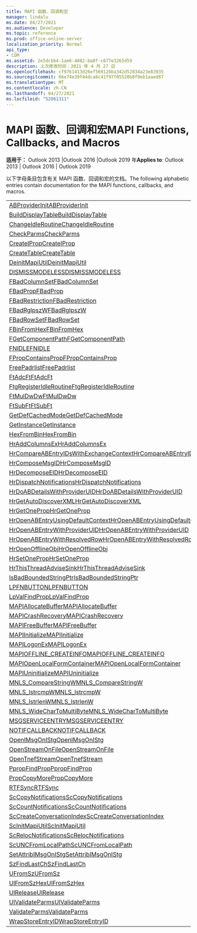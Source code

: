 ```yaml
---
title: MAPI 函数、回调和宏
manager: lindalu
ms.date: 04/27/2021
ms.audience: Developer
ms.topic: reference
ms.prod: office-online-server
localization_priority: Normal
api_type:
- COM
ms.assetid: 2e5dcbb4-1ae6-4082-ba8f-c677e3265d59
description: 上次修改时间：2021 年 4 月 27 日
ms.openlocfilehash: cf9761413d26ef56912bba342d52834a23e83935
ms.sourcegitcommit: 66e74e39f44dca8c41f97f05528b8f9eb1aaed87
ms.translationtype: MT
ms.contentlocale: zh-CN
ms.lasthandoff: 04/27/2021
ms.locfileid: "52061311"
---
```

# <a name="mapi-functions-callbacks-and-macros"></a><span data-ttu-id="ad045-103">MAPI 函数、回调和宏</span><span class="sxs-lookup"><span data-stu-id="ad045-103">MAPI Functions, Callbacks, and Macros</span></span>

 
  
<span data-ttu-id="ad045-104">**适用于：** Outlook 2013 |Outlook 2016 |Outlook 2019 年</span><span class="sxs-lookup"><span data-stu-id="ad045-104">**Applies to**: Outlook 2013 | Outlook 2016 | Outlook 2019</span></span>
  
<span data-ttu-id="ad045-105">以下字母条目包含有关 MAPI 函数、回调和宏的文档。</span><span class="sxs-lookup"><span data-stu-id="ad045-105">The following alphabetic entries contain documentation for the MAPI functions, callbacks, and macros.</span></span> 
  
|||
|:-----|:-----|
|[<span data-ttu-id="ad045-106">ABProviderInit</span><span class="sxs-lookup"><span data-stu-id="ad045-106">ABProviderInit</span></span>](abproviderinit.md) <br/> |[<span data-ttu-id="ad045-107">ACCELERATEABSDI</span><span class="sxs-lookup"><span data-stu-id="ad045-107">ACCELERATEABSDI</span></span>](accelerateabsdi.md) <br/> |
|[<span data-ttu-id="ad045-108">BuildDisplayTable</span><span class="sxs-lookup"><span data-stu-id="ad045-108">BuildDisplayTable</span></span>](builddisplaytable.md) <br/> |[<span data-ttu-id="ad045-109">CALLERRELEASE</span><span class="sxs-lookup"><span data-stu-id="ad045-109">CALLERRELEASE</span></span>](callerrelease.md) <br/> |
|[<span data-ttu-id="ad045-110">ChangeIdleRoutine</span><span class="sxs-lookup"><span data-stu-id="ad045-110">ChangeIdleRoutine</span></span>](changeidleroutine.md) <br/> |[<span data-ttu-id="ad045-111">CheckParameters</span><span class="sxs-lookup"><span data-stu-id="ad045-111">CheckParameters</span></span>](checkparms.md) <br/> |
|[<span data-ttu-id="ad045-112">CheckParms</span><span class="sxs-lookup"><span data-stu-id="ad045-112">CheckParms</span></span>](checkparms.md) <br/> |[<span data-ttu-id="ad045-113">CloseIMsgSession</span><span class="sxs-lookup"><span data-stu-id="ad045-113">CloseIMsgSession</span></span>](closeimsgsession.md) <br/> |
|[<span data-ttu-id="ad045-114">CreateIProp</span><span class="sxs-lookup"><span data-stu-id="ad045-114">CreateIProp</span></span>](createiprop.md) <br/> |[<span data-ttu-id="ad045-115">CreateMAPIInitializationMonitor</span><span class="sxs-lookup"><span data-stu-id="ad045-115">CreateMAPIInitializationMonitor</span></span>](createmapiinitializationmonitor.md) <br/> |
|[<span data-ttu-id="ad045-116">CreateTable</span><span class="sxs-lookup"><span data-stu-id="ad045-116">CreateTable</span></span>](createtable.md) <br/> |  <br/>|
|[<span data-ttu-id="ad045-117">DeinitMapiUtil</span><span class="sxs-lookup"><span data-stu-id="ad045-117">DeinitMapiUtil</span></span>](deinitmapiutil.md) <br/> |[<span data-ttu-id="ad045-118">DeregisterIdleRoutine</span><span class="sxs-lookup"><span data-stu-id="ad045-118">DeregisterIdleRoutine</span></span>](deregisteridleroutine.md) <br/> |
|[<span data-ttu-id="ad045-119">DISMISSMODELESS</span><span class="sxs-lookup"><span data-stu-id="ad045-119">DISMISSMODELESS</span></span>](dismissmodeless.md) <br/> |[<span data-ttu-id="ad045-120">EnableIdleRoutine</span><span class="sxs-lookup"><span data-stu-id="ad045-120">EnableIdleRoutine</span></span>](enableidleroutine.md) <br/> |
|[<span data-ttu-id="ad045-121">FBadColumnSet</span><span class="sxs-lookup"><span data-stu-id="ad045-121">FBadColumnSet</span></span>](fbadcolumnset.md) <br/> |[<span data-ttu-id="ad045-122">FBadEntryList</span><span class="sxs-lookup"><span data-stu-id="ad045-122">FBadEntryList</span></span>](fbadentrylist.md) <br/> |
|[<span data-ttu-id="ad045-123">FBadProp</span><span class="sxs-lookup"><span data-stu-id="ad045-123">FBadProp</span></span>](fbadprop.md) <br/> |[<span data-ttu-id="ad045-124">FBadPropTag</span><span class="sxs-lookup"><span data-stu-id="ad045-124">FBadPropTag</span></span>](fbadproptag.md) <br/> |
|[<span data-ttu-id="ad045-125">FBadRestriction</span><span class="sxs-lookup"><span data-stu-id="ad045-125">FBadRestriction</span></span>](fbadrestriction.md) <br/> |[<span data-ttu-id="ad045-126">FBadRglpNameID</span><span class="sxs-lookup"><span data-stu-id="ad045-126">FBadRglpNameID</span></span>](fbadrglpnameid.md) <br/> |
|[<span data-ttu-id="ad045-127">FBadRglpszW</span><span class="sxs-lookup"><span data-stu-id="ad045-127">FBadRglpszW</span></span>](fbadrglpszw.md) <br/> |[<span data-ttu-id="ad045-128">FBadRow</span><span class="sxs-lookup"><span data-stu-id="ad045-128">FBadRow</span></span>](fbadrow.md) <br/> |
|[<span data-ttu-id="ad045-129">FBadRowSet</span><span class="sxs-lookup"><span data-stu-id="ad045-129">FBadRowSet</span></span>](fbadrowset.md) <br/> |[<span data-ttu-id="ad045-130">FBadSortOrderSet</span><span class="sxs-lookup"><span data-stu-id="ad045-130">FBadSortOrderSet</span></span>](fbadsortorderset.md) <br/> |
|[<span data-ttu-id="ad045-131">FBinFromHex</span><span class="sxs-lookup"><span data-stu-id="ad045-131">FBinFromHex</span></span>](fbinfromhex.md) <br/> |[<span data-ttu-id="ad045-132">FEqualNames</span><span class="sxs-lookup"><span data-stu-id="ad045-132">FEqualNames</span></span>](fequalnames.md) <br/> |
|[<span data-ttu-id="ad045-133">FGetComponentPath</span><span class="sxs-lookup"><span data-stu-id="ad045-133">FGetComponentPath</span></span>](fgetcomponentpath.md) <br/> |[<span data-ttu-id="ad045-134">FixMAPI</span><span class="sxs-lookup"><span data-stu-id="ad045-134">FixMAPI</span></span>](fixmapi.md) <br/> |
|[<span data-ttu-id="ad045-135">FNIDLE</span><span class="sxs-lookup"><span data-stu-id="ad045-135">FNIDLE</span></span>](fnidle.md) <br/> |[<span data-ttu-id="ad045-136">FPropCompareProp</span><span class="sxs-lookup"><span data-stu-id="ad045-136">FPropCompareProp</span></span>](fpropcompareprop.md) <br/> |
|[<span data-ttu-id="ad045-137">FPropContainsProp</span><span class="sxs-lookup"><span data-stu-id="ad045-137">FPropContainsProp</span></span>](fpropcontainsprop.md) <br/> |[<span data-ttu-id="ad045-138">FPropExists</span><span class="sxs-lookup"><span data-stu-id="ad045-138">FPropExists</span></span>](fpropexists.md) <br/> |
|[<span data-ttu-id="ad045-139">FreePadrlist</span><span class="sxs-lookup"><span data-stu-id="ad045-139">FreePadrlist</span></span>](freepadrlist.md) <br/> |[<span data-ttu-id="ad045-140">FreeProws</span><span class="sxs-lookup"><span data-stu-id="ad045-140">FreeProws</span></span>](freeprows.md) <br/> |
|[<span data-ttu-id="ad045-141">FtAdcFt</span><span class="sxs-lookup"><span data-stu-id="ad045-141">FtAdcFt</span></span>](ftadcft.md) <br/> |[<span data-ttu-id="ad045-142">FtAddFt</span><span class="sxs-lookup"><span data-stu-id="ad045-142">FtAddFt</span></span>](ftaddft.md) <br/> |
|[<span data-ttu-id="ad045-143">FtgRegisterIdleRoutine</span><span class="sxs-lookup"><span data-stu-id="ad045-143">FtgRegisterIdleRoutine</span></span>](ftgregisteridleroutine.md) <br/> |[<span data-ttu-id="ad045-144">FtMulDw</span><span class="sxs-lookup"><span data-stu-id="ad045-144">FtMulDw</span></span>](ftmuldw.md) <br/> |
|[<span data-ttu-id="ad045-145">FtMulDwDw</span><span class="sxs-lookup"><span data-stu-id="ad045-145">FtMulDwDw</span></span>](ftmuldwdw.md) <br/> |[<span data-ttu-id="ad045-146">FtNegFt</span><span class="sxs-lookup"><span data-stu-id="ad045-146">FtNegFt</span></span>](ftnegft.md) <br/> |
|[<span data-ttu-id="ad045-147">FtSubFt</span><span class="sxs-lookup"><span data-stu-id="ad045-147">FtSubFt</span></span>](ftsubft.md) <br/> |[<span data-ttu-id="ad045-148">GetAttribIMsgOnIStg</span><span class="sxs-lookup"><span data-stu-id="ad045-148">GetAttribIMsgOnIStg</span></span>](getattribimsgonistg.md) <br/> |
|[<span data-ttu-id="ad045-149">GetDefCachedMode</span><span class="sxs-lookup"><span data-stu-id="ad045-149">GetDefCachedMode</span></span>](getdefcachedmode.md) <br/> |[<span data-ttu-id="ad045-150">GetDefCachedModeDownloadPubFoldFavs</span><span class="sxs-lookup"><span data-stu-id="ad045-150">GetDefCachedModeDownloadPubFoldFavs</span></span>](getdefcachedmodedownloadpubfoldfavs.md) <br/> |
|[<span data-ttu-id="ad045-151">GetInstance</span><span class="sxs-lookup"><span data-stu-id="ad045-151">GetInstance</span></span>](getinstance.md) <br/> |[<span data-ttu-id="ad045-152">GetTnefStreamCodepage</span><span class="sxs-lookup"><span data-stu-id="ad045-152">GetTnefStreamCodepage</span></span>](gettnefstreamcodepage.md) <br/> |
|[<span data-ttu-id="ad045-153">HexFromBin</span><span class="sxs-lookup"><span data-stu-id="ad045-153">HexFromBin</span></span>](hexfrombin.md) <br/> |[<span data-ttu-id="ad045-154">HrAddColumns</span><span class="sxs-lookup"><span data-stu-id="ad045-154">HrAddColumns</span></span>](hraddcolumns.md) <br/> |
|[<span data-ttu-id="ad045-155">HrAddColumnsEx</span><span class="sxs-lookup"><span data-stu-id="ad045-155">HrAddColumnsEx</span></span>](hraddcolumnsex.md) <br/> |[<span data-ttu-id="ad045-156">HrAllocAdviseSink</span><span class="sxs-lookup"><span data-stu-id="ad045-156">HrAllocAdviseSink</span></span>](hrallocadvisesink.md) <br/> |
|[<span data-ttu-id="ad045-157">HrCompareABEntryIDsWithExchangeContext</span><span class="sxs-lookup"><span data-stu-id="ad045-157">HrCompareABEntryIDsWithExchangeContext</span></span>](hrcompareabentryidswithexchangecontext.md) <br/> |[<span data-ttu-id="ad045-158">HrComposeEID</span><span class="sxs-lookup"><span data-stu-id="ad045-158">HrComposeEID</span></span>](hrcomposeeid.md) <br/> |
|[<span data-ttu-id="ad045-159">HrComposeMsgID</span><span class="sxs-lookup"><span data-stu-id="ad045-159">HrComposeMsgID</span></span>](hrcomposemsgid.md) <br/> |[<span data-ttu-id="ad045-160">HrCreateOfflineObj</span><span class="sxs-lookup"><span data-stu-id="ad045-160">HrCreateOfflineObj</span></span>](hrcreateofflineobj.md) <br/> |
|[<span data-ttu-id="ad045-161">HrDecomposeEID</span><span class="sxs-lookup"><span data-stu-id="ad045-161">HrDecomposeEID</span></span>](hrdecomposeeid.md) <br/> |[<span data-ttu-id="ad045-162">HrDecomposeMsgID</span><span class="sxs-lookup"><span data-stu-id="ad045-162">HrDecomposeMsgID</span></span>](hrdecomposemsgid.md) <br/> |
|[<span data-ttu-id="ad045-163">HrDispatchNotifications</span><span class="sxs-lookup"><span data-stu-id="ad045-163">HrDispatchNotifications</span></span>](hrdispatchnotifications.md) <br/> |[<span data-ttu-id="ad045-164">HrDoABDetailsWithExchangeContext</span><span class="sxs-lookup"><span data-stu-id="ad045-164">HrDoABDetailsWithExchangeContext</span></span>](hrdoabdetailswithexchangecontext.md) <br/> |
|[<span data-ttu-id="ad045-165">HrDoABDetailsWithProviderUID</span><span class="sxs-lookup"><span data-stu-id="ad045-165">HrDoABDetailsWithProviderUID</span></span>](hrdoabdetailswithprovideruid.md) <br/> |[<span data-ttu-id="ad045-166">HrEntryIDFromSz</span><span class="sxs-lookup"><span data-stu-id="ad045-166">HrEntryIDFromSz</span></span>](hrentryidfromsz.md) <br/> |
|[<span data-ttu-id="ad045-167">HrGetAutoDiscoverXML</span><span class="sxs-lookup"><span data-stu-id="ad045-167">HrGetAutoDiscoverXML</span></span>](hrgetautodiscoverxml.md) <br/> |[<span data-ttu-id="ad045-168">HrGetGALFromEmsmdbUID</span><span class="sxs-lookup"><span data-stu-id="ad045-168">HrGetGALFromEmsmdbUID</span></span>](hrgetgalfromemsmdbuid.md) <br/> |
|[<span data-ttu-id="ad045-169">HrGetOneProp</span><span class="sxs-lookup"><span data-stu-id="ad045-169">HrGetOneProp</span></span>](hrgetoneprop.md) <br/> |[<span data-ttu-id="ad045-170">HrIStorageFromStream</span><span class="sxs-lookup"><span data-stu-id="ad045-170">HrIStorageFromStream</span></span>](hristoragefromstream.md) <br/> |
|[<span data-ttu-id="ad045-171">HrOpenABEntryUsingDefaultContext</span><span class="sxs-lookup"><span data-stu-id="ad045-171">HrOpenABEntryUsingDefaultContext</span></span>](hropenabentryusingdefaultcontext.md) <br/> |[<span data-ttu-id="ad045-172">HrOpenABEntryWithExchangeContext</span><span class="sxs-lookup"><span data-stu-id="ad045-172">HrOpenABEntryWithExchangeContext</span></span>](hropenabentrywithexchangecontext.md) <br/> |
|[<span data-ttu-id="ad045-173">HrOpenABEntryWithProviderUID</span><span class="sxs-lookup"><span data-stu-id="ad045-173">HrOpenABEntryWithProviderUID</span></span>](hropenabentrywithprovideruid.md) <br/> |[<span data-ttu-id="ad045-174">HrOpenABEntryWithProviderUIDSupport</span><span class="sxs-lookup"><span data-stu-id="ad045-174">HrOpenABEntryWithProviderUIDSupport</span></span>](hropenabentrywithprovideruidsupport.md) <br/> |
|[<span data-ttu-id="ad045-175">HrOpenABEntryWithResolvedRow</span><span class="sxs-lookup"><span data-stu-id="ad045-175">HrOpenABEntryWithResolvedRow</span></span>](hropenabentrywithresolvedrow.md) <br/> |[<span data-ttu-id="ad045-176">HrOpenABEntryWithSupport</span><span class="sxs-lookup"><span data-stu-id="ad045-176">HrOpenABEntryWithSupport</span></span>](hropenabentrywithsupport.md) <br/> |
|[<span data-ttu-id="ad045-177">HrOpenOfflineObj</span><span class="sxs-lookup"><span data-stu-id="ad045-177">HrOpenOfflineObj</span></span>](hropenofflineobj.md) <br/> |[<span data-ttu-id="ad045-178">HrQueryAllRows</span><span class="sxs-lookup"><span data-stu-id="ad045-178">HrQueryAllRows</span></span>](hrqueryallrows.md) <br/> |
|[<span data-ttu-id="ad045-179">HrSetOneProp</span><span class="sxs-lookup"><span data-stu-id="ad045-179">HrSetOneProp</span></span>](hrsetoneprop.md) <br/> |[<span data-ttu-id="ad045-180">HrSzFromEntryID</span><span class="sxs-lookup"><span data-stu-id="ad045-180">HrSzFromEntryID</span></span>](hrszfromentryid.md) <br/> |
|[<span data-ttu-id="ad045-181">HrThisThreadAdviseSink</span><span class="sxs-lookup"><span data-stu-id="ad045-181">HrThisThreadAdviseSink</span></span>](hrthisthreadadvisesink.md) <br/> |[<span data-ttu-id="ad045-182">HrValidateIPMSubtree</span><span class="sxs-lookup"><span data-stu-id="ad045-182">HrValidateIPMSubtree</span></span>](hrvalidateipmsubtree.md) <br/> |
|[<span data-ttu-id="ad045-183">IsBadBoundedStringPtr</span><span class="sxs-lookup"><span data-stu-id="ad045-183">IsBadBoundedStringPtr</span></span>](isbadboundedstringptr.md) <br/> |[<span data-ttu-id="ad045-184">LAUNCHWIZARDENTRY</span><span class="sxs-lookup"><span data-stu-id="ad045-184">LAUNCHWIZARDENTRY</span></span>](launchwizardentry.md) <br/> |
|[<span data-ttu-id="ad045-185">LPFNBUTTON</span><span class="sxs-lookup"><span data-stu-id="ad045-185">LPFNBUTTON</span></span>](lpfnbutton.md) <br/> |[<span data-ttu-id="ad045-186">LPropCompareProp</span><span class="sxs-lookup"><span data-stu-id="ad045-186">LPropCompareProp</span></span>](lpropcompareprop.md) <br/> |
|[<span data-ttu-id="ad045-187">LpValFindProp</span><span class="sxs-lookup"><span data-stu-id="ad045-187">LpValFindProp</span></span>](lpvalfindprop.md) <br/> |[<span data-ttu-id="ad045-188">MAPIAdminProfiles</span><span class="sxs-lookup"><span data-stu-id="ad045-188">MAPIAdminProfiles</span></span>](mapiadminprofiles.md) <br/> |
|[<span data-ttu-id="ad045-189">MAPIAllocateBuffer</span><span class="sxs-lookup"><span data-stu-id="ad045-189">MAPIAllocateBuffer</span></span>](mapiallocatebuffer.md) <br/> |[<span data-ttu-id="ad045-190">MAPIAllocateMore</span><span class="sxs-lookup"><span data-stu-id="ad045-190">MAPIAllocateMore</span></span>](mapiallocatemore.md) <br/> |
|[<span data-ttu-id="ad045-191">MAPICrashRecovery</span><span class="sxs-lookup"><span data-stu-id="ad045-191">MAPICrashRecovery</span></span>](mapicrashrecovery.md) <br/> |[<span data-ttu-id="ad045-192">MAPIDeInitIdle</span><span class="sxs-lookup"><span data-stu-id="ad045-192">MAPIDeInitIdle</span></span>](mapideinitidle.md) <br/> |
|[<span data-ttu-id="ad045-193">MAPIFreeBuffer</span><span class="sxs-lookup"><span data-stu-id="ad045-193">MAPIFreeBuffer</span></span>](mapifreebuffer.md) <br/> |[<span data-ttu-id="ad045-194">MAPIGetDefaultMalloc</span><span class="sxs-lookup"><span data-stu-id="ad045-194">MAPIGetDefaultMalloc</span></span>](mapigetdefaultmalloc.md) <br/> |
|[<span data-ttu-id="ad045-195">MAPIInitialize</span><span class="sxs-lookup"><span data-stu-id="ad045-195">MAPIInitialize</span></span>](mapiinitialize.md) <br/> |[<span data-ttu-id="ad045-196">MAPIInitIdle</span><span class="sxs-lookup"><span data-stu-id="ad045-196">MAPIInitIdle</span></span>](mapiinitidle.md) <br/> |
|[<span data-ttu-id="ad045-197">MAPILogonEx</span><span class="sxs-lookup"><span data-stu-id="ad045-197">MAPILogonEx</span></span>](mapilogonex.md) <br/> |[<span data-ttu-id="ad045-198">MAPIOFFLINE_AGGREGATEINFO</span><span class="sxs-lookup"><span data-stu-id="ad045-198">MAPIOFFLINE_AGGREGATEINFO</span></span>](mapioffline_aggregateinfo.md) <br/> |
|[<span data-ttu-id="ad045-199">MAPIOFFLINE_CREATEINFO</span><span class="sxs-lookup"><span data-stu-id="ad045-199">MAPIOFFLINE_CREATEINFO</span></span>](mapioffline_createinfo.md) <br/> |[<span data-ttu-id="ad045-200">MAPIOpenFormMgr</span><span class="sxs-lookup"><span data-stu-id="ad045-200">MAPIOpenFormMgr</span></span>](mapiopenformmgr.md) <br/> |
|[<span data-ttu-id="ad045-201">MAPIOpenLocalFormContainer</span><span class="sxs-lookup"><span data-stu-id="ad045-201">MAPIOpenLocalFormContainer</span></span>](mapiopenlocalformcontainer.md) <br/> |[<span data-ttu-id="ad045-202">MAPIReallocateBuffer</span><span class="sxs-lookup"><span data-stu-id="ad045-202">MAPIReallocateBuffer</span></span>](mapireallocatebuffer.md) <br/> |
|[<span data-ttu-id="ad045-203">MAPIUninitialize</span><span class="sxs-lookup"><span data-stu-id="ad045-203">MAPIUninitialize</span></span>](mapiuninitialize.md) <br/> |[<span data-ttu-id="ad045-204">MapStorageSCode</span><span class="sxs-lookup"><span data-stu-id="ad045-204">MapStorageSCode</span></span>](mapstoragescode.md) <br/> |
|[<span data-ttu-id="ad045-205">MNLS_CompareStringW</span><span class="sxs-lookup"><span data-stu-id="ad045-205">MNLS_CompareStringW</span></span>](mnls_comparestringw.md) <br/> |[<span data-ttu-id="ad045-206">MNLS_IsBadStringPtrW</span><span class="sxs-lookup"><span data-stu-id="ad045-206">MNLS_IsBadStringPtrW</span></span>](mnls_isbadstringptrw.md) <br/> |
|[<span data-ttu-id="ad045-207">MNLS_lstrcmpW</span><span class="sxs-lookup"><span data-stu-id="ad045-207">MNLS_lstrcmpW</span></span>](mnls_lstrcmpw.md) <br/> |[<span data-ttu-id="ad045-208">MNLS_lstrcpyW</span><span class="sxs-lookup"><span data-stu-id="ad045-208">MNLS_lstrcpyW</span></span>](mnls_lstrcpyw.md) <br/> |
|[<span data-ttu-id="ad045-209">MNLS_lstrlenW</span><span class="sxs-lookup"><span data-stu-id="ad045-209">MNLS_lstrlenW</span></span>](mnls_lstrlenw.md) <br/> |[<span data-ttu-id="ad045-210">MNLS_MultiByteToWideChar</span><span class="sxs-lookup"><span data-stu-id="ad045-210">MNLS_MultiByteToWideChar</span></span>](mnls_multibytetowidechar.md) <br/> |
|[<span data-ttu-id="ad045-211">MNLS_WideCharToMultiByte</span><span class="sxs-lookup"><span data-stu-id="ad045-211">MNLS_WideCharToMultiByte</span></span>](mnls_widechartomultibyte.md) <br/> |[<span data-ttu-id="ad045-212">MSGCALLRELEASE</span><span class="sxs-lookup"><span data-stu-id="ad045-212">MSGCALLRELEASE</span></span>](msgcallrelease.md) <br/> |
|[<span data-ttu-id="ad045-213">MSGSERVICEENTRY</span><span class="sxs-lookup"><span data-stu-id="ad045-213">MSGSERVICEENTRY</span></span>](msgserviceentry.md) <br/> |[<span data-ttu-id="ad045-214">MSProviderInit</span><span class="sxs-lookup"><span data-stu-id="ad045-214">MSProviderInit</span></span>](msproviderinit.md) <br/> |
|[<span data-ttu-id="ad045-215">NOTIFCALLBACK</span><span class="sxs-lookup"><span data-stu-id="ad045-215">NOTIFCALLBACK</span></span>](notifcallback.md) <br/> |[<span data-ttu-id="ad045-216">NSTServiceEntry</span><span class="sxs-lookup"><span data-stu-id="ad045-216">NSTServiceEntry</span></span>](nstserviceentry.md) <br/> |
|[<span data-ttu-id="ad045-217">OpenIMsgOnIStg</span><span class="sxs-lookup"><span data-stu-id="ad045-217">OpenIMsgOnIStg</span></span>](openimsgonistg.md) <br/> |[<span data-ttu-id="ad045-218">OpenIMsgSession</span><span class="sxs-lookup"><span data-stu-id="ad045-218">OpenIMsgSession</span></span>](openimsgsession.md) <br/> |
|[<span data-ttu-id="ad045-219">OpenStreamOnFile</span><span class="sxs-lookup"><span data-stu-id="ad045-219">OpenStreamOnFile</span></span>](openstreamonfile.md) <br/> |[<span data-ttu-id="ad045-220">OpenStreamOnFileW</span><span class="sxs-lookup"><span data-stu-id="ad045-220">OpenStreamOnFileW</span></span>](openstreamonfilew.md) <br/> |
|[<span data-ttu-id="ad045-221">OpenTnefStream</span><span class="sxs-lookup"><span data-stu-id="ad045-221">OpenTnefStream</span></span>](opentnefstream.md) <br/> |[<span data-ttu-id="ad045-222">OpenTnefStreamEx</span><span class="sxs-lookup"><span data-stu-id="ad045-222">OpenTnefStreamEx</span></span>](opentnefstreamex.md) <br/> |
|[<span data-ttu-id="ad045-223">PpropFindProp</span><span class="sxs-lookup"><span data-stu-id="ad045-223">PpropFindProp</span></span>](ppropfindprop.md) <br/> |[<span data-ttu-id="ad045-224">PreprocessMessage</span><span class="sxs-lookup"><span data-stu-id="ad045-224">PreprocessMessage</span></span>](preprocessmessage.md) <br/> |
|[<span data-ttu-id="ad045-225">PropCopyMore</span><span class="sxs-lookup"><span data-stu-id="ad045-225">PropCopyMore</span></span>](propcopymore.md) <br/> |[<span data-ttu-id="ad045-226">RemovePreprocessInfo</span><span class="sxs-lookup"><span data-stu-id="ad045-226">RemovePreprocessInfo</span></span>](removepreprocessinfo.md) <br/> |
|[<span data-ttu-id="ad045-227">RTFSync</span><span class="sxs-lookup"><span data-stu-id="ad045-227">RTFSync</span></span>](rtfsync.md) <br/> |[<span data-ttu-id="ad045-228">ScBinFromHexBounded</span><span class="sxs-lookup"><span data-stu-id="ad045-228">ScBinFromHexBounded</span></span>](scbinfromhexbounded.md) <br/> |
|[<span data-ttu-id="ad045-229">ScCopyNotifications</span><span class="sxs-lookup"><span data-stu-id="ad045-229">ScCopyNotifications</span></span>](sccopynotifications.md) <br/> |[<span data-ttu-id="ad045-230">ScCopyProps</span><span class="sxs-lookup"><span data-stu-id="ad045-230">ScCopyProps</span></span>](sccopyprops.md) <br/> |
|[<span data-ttu-id="ad045-231">ScCountNotifications</span><span class="sxs-lookup"><span data-stu-id="ad045-231">ScCountNotifications</span></span>](sccountnotifications.md) <br/> |[<span data-ttu-id="ad045-232">ScCountProps</span><span class="sxs-lookup"><span data-stu-id="ad045-232">ScCountProps</span></span>](sccountprops.md) <br/> |
|[<span data-ttu-id="ad045-233">ScCreateConversationIndex</span><span class="sxs-lookup"><span data-stu-id="ad045-233">ScCreateConversationIndex</span></span>](sccreateconversationindex.md) <br/> |[<span data-ttu-id="ad045-234">ScDupPropset</span><span class="sxs-lookup"><span data-stu-id="ad045-234">ScDupPropset</span></span>](scduppropset.md) <br/> |
|[<span data-ttu-id="ad045-235">ScInitMapiUtil</span><span class="sxs-lookup"><span data-stu-id="ad045-235">ScInitMapiUtil</span></span>](scinitmapiutil.md) <br/> |[<span data-ttu-id="ad045-236">ScLocalPathFromUNC</span><span class="sxs-lookup"><span data-stu-id="ad045-236">ScLocalPathFromUNC</span></span>](sclocalpathfromunc.md) <br/> |
|[<span data-ttu-id="ad045-237">ScRelocNotifications</span><span class="sxs-lookup"><span data-stu-id="ad045-237">ScRelocNotifications</span></span>](screlocnotifications.md) <br/> |[<span data-ttu-id="ad045-238">ScRelocProps</span><span class="sxs-lookup"><span data-stu-id="ad045-238">ScRelocProps</span></span>](screlocprops.md) <br/> |
|[<span data-ttu-id="ad045-239">ScUNCFromLocalPath</span><span class="sxs-lookup"><span data-stu-id="ad045-239">ScUNCFromLocalPath</span></span>](scuncfromlocalpath.md) <br/> |[<span data-ttu-id="ad045-240">SERVICEWIZARDDLGPROC</span><span class="sxs-lookup"><span data-stu-id="ad045-240">SERVICEWIZARDDLGPROC</span></span>](servicewizarddlgproc.md) <br/> |
|[<span data-ttu-id="ad045-241">SetAttribIMsgOnIStg</span><span class="sxs-lookup"><span data-stu-id="ad045-241">SetAttribIMsgOnIStg</span></span>](setattribimsgonistg.md) <br/> |[<span data-ttu-id="ad045-242">SzFindCh</span><span class="sxs-lookup"><span data-stu-id="ad045-242">SzFindCh</span></span>](szfindch.md) <br/> |
|[<span data-ttu-id="ad045-243">SzFindLastCh</span><span class="sxs-lookup"><span data-stu-id="ad045-243">SzFindLastCh</span></span>](szfindlastch.md) <br/> |[<span data-ttu-id="ad045-244">SzFindSz</span><span class="sxs-lookup"><span data-stu-id="ad045-244">SzFindSz</span></span>](szfindsz.md) <br/> |
|[<span data-ttu-id="ad045-245">UFromSz</span><span class="sxs-lookup"><span data-stu-id="ad045-245">UFromSz</span></span>](ufromsz.md) <br/> |[<span data-ttu-id="ad045-246">UlAddRef</span><span class="sxs-lookup"><span data-stu-id="ad045-246">UlAddRef</span></span>](uladdref.md) <br/> |
|[<span data-ttu-id="ad045-247">UlFromSzHex</span><span class="sxs-lookup"><span data-stu-id="ad045-247">UlFromSzHex</span></span>](ulfromszhex.md) <br/> |[<span data-ttu-id="ad045-248">UlPropSize</span><span class="sxs-lookup"><span data-stu-id="ad045-248">UlPropSize</span></span>](ulpropsize.md) <br/> |
|[<span data-ttu-id="ad045-249">UlRelease</span><span class="sxs-lookup"><span data-stu-id="ad045-249">UlRelease</span></span>](ulrelease.md) <br/> |[<span data-ttu-id="ad045-250">UlValidateParameters</span><span class="sxs-lookup"><span data-stu-id="ad045-250">UlValidateParameters</span></span>](ulvalidateparameters.md) <br/> |
|[<span data-ttu-id="ad045-251">UlValidateParms</span><span class="sxs-lookup"><span data-stu-id="ad045-251">UlValidateParms</span></span>](ulvalidateparms.md) <br/> |[<span data-ttu-id="ad045-252">ValidateParameters</span><span class="sxs-lookup"><span data-stu-id="ad045-252">ValidateParameters</span></span>](validateparameters.md) <br/> |
|[<span data-ttu-id="ad045-253">ValidateParms</span><span class="sxs-lookup"><span data-stu-id="ad045-253">ValidateParms</span></span>](validateparms.md) <br/> |[<span data-ttu-id="ad045-254">WIZARDENTRY</span><span class="sxs-lookup"><span data-stu-id="ad045-254">WIZARDENTRY</span></span>](wizardentry.md) <br/> |
|[<span data-ttu-id="ad045-255">WrapStoreEntryID</span><span class="sxs-lookup"><span data-stu-id="ad045-255">WrapStoreEntryID</span></span>](wrapstoreentryid.md) <br/> |[<span data-ttu-id="ad045-256">XPProviderInit</span><span class="sxs-lookup"><span data-stu-id="ad045-256">XPProviderInit</span></span>](xpproviderinit.md) <br/> |
   

